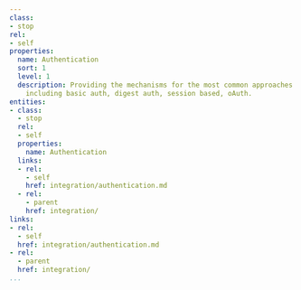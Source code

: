 ```yaml
---
class:
- stop
rel:
- self
properties:
  name: Authentication
  sort: 1
  level: 1
  description: Providing the mechanisms for the most common approaches to API authentication,
    including basic auth, digest auth, session based, oAuth.
entities:
- class:
  - stop
  rel:
  - self
  properties:
    name: Authentication
  links:
  - rel:
    - self
    href: integration/authentication.md
  - rel:
    - parent
    href: integration/
links:
- rel:
  - self
  href: integration/authentication.md
- rel:
  - parent
  href: integration/
...
```

